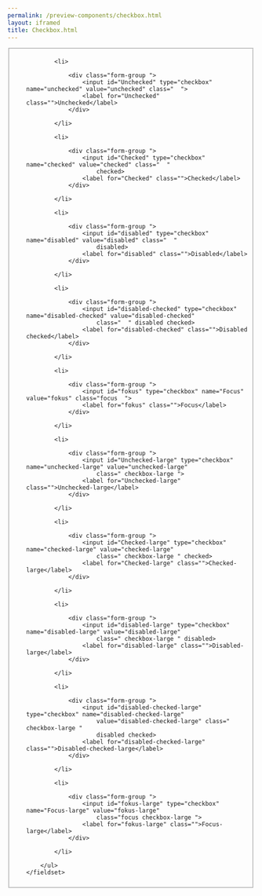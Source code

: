 ```yaml
--- 
permalink: /preview-components/checkbox.html
layout: iframed 
title: Checkbox.html
---
```

<div class="container">
    <fieldset class="fieldset-inputs sans">
        <ul class="unstyled-list bottom-spacing">

            <li>

                <div class="form-group ">
                    <input id="Unchecked" type="checkbox" name="unchecked" value="unchecked" class="  ">
                    <label for="Unchecked" class="">Unchecked</label>
                </div>

            </li>

            <li>

                <div class="form-group ">
                    <input id="Checked" type="checkbox" name="checked" value="checked" class="  "
                        checked>
                    <label for="Checked" class="">Checked</label>
                </div>

            </li>

            <li>

                <div class="form-group ">
                    <input id="disabled" type="checkbox" name="disabled" value="disabled" class="  "
                        disabled>
                    <label for="disabled" class="">Disabled</label>
                </div>

            </li>

            <li>

                <div class="form-group ">
                    <input id="disabled-checked" type="checkbox" name="disabled-checked" value="disabled-checked"
                        class="  " disabled checked>
                    <label for="disabled-checked" class="">Disabled checked</label>
                </div>

            </li>

            <li>

                <div class="form-group ">
                    <input id="fokus" type="checkbox" name="Focus" value="fokus" class="focus  ">
                    <label for="fokus" class="">Focus</label>
                </div>

            </li>

            <li>

                <div class="form-group ">
                    <input id="Unchecked-large" type="checkbox" name="unchecked-large" value="unchecked-large"
                        class=" checkbox-large ">
                    <label for="Unchecked-large" class="">Unchecked-large</label>
                </div>

            </li>

            <li>

                <div class="form-group ">
                    <input id="Checked-large" type="checkbox" name="checked-large" value="checked-large"
                        class=" checkbox-large " checked>
                    <label for="Checked-large" class="">Checked-large</label>
                </div>

            </li>

            <li>

                <div class="form-group ">
                    <input id="disabled-large" type="checkbox" name="disabled-large" value="disabled-large"
                        class=" checkbox-large " disabled>
                    <label for="disabled-large" class="">Disabled-large</label>
                </div>

            </li>

            <li>

                <div class="form-group ">
                    <input id="disabled-checked-large" type="checkbox" name="disabled-checked-large"
                        value="disabled-checked-large" class=" checkbox-large "
                        disabled checked>
                    <label for="disabled-checked-large" class="">Disabled-checked-large</label>
                </div>

            </li>

            <li>

                <div class="form-group ">
                    <input id="fokus-large" type="checkbox" name="Focus-large" value="fokus-large"
                        class="focus checkbox-large ">
                    <label for="fokus-large" class="">Focus-large</label>
                </div>

            </li>

        </ul>
    </fieldset>
</div>
